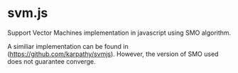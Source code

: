 svm.js
===

Support Vector Machines implementation in javascript using SMO algorithm.

A similiar implementation can be found in (https://github.com/karpathy/svmjs).
However, the version of SMO used does not guarantee converge.